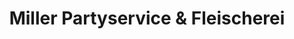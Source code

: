 ---
title: "Miller Partyservice & Fleischerei"
url: /gelnhausen/miller-partyservice-und-fleischerei/
shop: Metzgerei
---